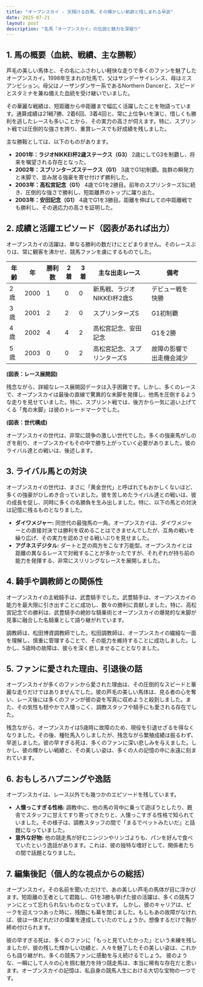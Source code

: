 ```yaml
---
title: "オープンスカイ - 天翔ける白馬、その輝かしい軌跡と惜しまれる早逝"
date: 2025-07-21
layout: post
description: "名馬『オープンスカイ』の伝説と魅力を深堀り"
---
```


## 1. 馬の概要（血統、戦績、主な勝鞍）

芦毛の美しい馬体と、その名にふさわしい軽快な走りで多くのファンを魅了したオープンスカイ。1998年生まれの牡馬で、父はサンデーサイレンス、母はミスアンビション。母父はノーザンダンサー系であるNorthern Dancerと、スピードとスタミナを兼ね備えた血統を受け継いでいました。

その華麗な戦績は、短距離から中距離まで幅広く活躍したことを物語っています。通算成績は21戦7勝、2着6回、3着4回と、常に上位争いを演じ、惜しくも勝利を逃したレースも多いことから、その実力の高さが伺えます。特に、スプリント戦では圧倒的な強さを誇り、重賞レースでも好成績を残しました。

主な勝鞍としては、以下のものがあります。

* **2001年：ラジオNIKKEI杯2歳ステークス（G3）**  2歳にしてG3を制覇し、将来を嘱望される存在となった。
* **2002年：スプリンターズステークス（G1）**  3歳でG1初制覇。抜群の瞬発力と末脚で、並み居る強豪を寄せ付けず勝利した。
* **2003年：高松宮記念（G1）**  4歳でG1を2勝目。前年のスプリンターズSに続き、圧倒的な強さで勝利し、短距離界のトップに躍り出た。
* **2003年：安田記念（G1）**  4歳でG1を3勝目。距離を伸ばしての中距離戦でも勝利し、その適応力の高さを証明した。


## 2. 成績と活躍エピソード（図表があれば出力）

オープンスカイの活躍は、単なる勝利の数だけにとどまりません。そのレースぶりは、常に観客を沸かせ、競馬ファンを虜にするものでした。

| 年齢 | 年 | 勝利数 | 2着 | 3着 | 主な出走レース | 備考 |
|---|---|---|---|---|---|---|
| 2歳 | 2000 | 1 | 0 | 0 | 新馬戦、ラジオNIKKEI杯2歳S |  デビュー戦を快勝 |
| 3歳 | 2001 | 2 | 2 | 0 | スプリンターズS | G1初制覇 |
| 4歳 | 2002 | 4 | 4 | 2 | 高松宮記念、安田記念 | G1を2勝 |
| 5歳 | 2003 | 0 | 0 | 2 | 高松宮記念、スプリンターズS |  故障の影響で出走機会減少 |

**(図表：レース展開図)**

残念ながら、詳細なレース展開図データは入手困難です。しかし、多くのレースで、オープンスカイは最後の直線で驚異的な末脚を発揮し、他馬を圧倒するような走りを見せていました。特に、スプリント戦では、後方から一気に追い上げてくる「鬼の末脚」は彼のトレードマークでした。


**(図表：世代構成)**

オープンスカイの世代は、非常に競争の激しい世代でした。多くの強豪馬がしのぎを削り、オープンスカイもその中で勝ち上がっていく必要がありました。彼のライバル達との戦いは、後述します。


## 3. ライバル馬との対決

オープンスカイの世代は、まさに「黄金世代」と呼ばれてもおかしくないほど、多くの強豪がひしめき合っていました。彼を苦しめたライバル達との戦いは、彼の成長を促し、同時に多くの名勝負を生み出しました。特に、以下の馬との対決は記憶に残るものとなりました。

* **ダイワメジャー:**  同世代の最強馬の一角。オープンスカイは、ダイワメジャーとの直接対決では勝利を収めることはできませんでしたが、互角の戦いを繰り広げ、その実力を認めさせる戦いぶりを見せました。
* **アグネスデジタル:**  ダートと芝の両方をこなす万能型。オープンスカイとは距離の異なるレースで対戦することが多かったですが、それぞれが持ち前の能力を発揮する、非常にスリリングなレースを展開しました。


## 4. 騎手や調教師との関係性

オープンスカイの主戦騎手は、武豊騎手でした。武豊騎手は、オープンスカイの能力を最大限に引き出すことに成功し、数々の勝利に貢献しました。特に、高松宮記念での勝利は、武豊騎手の絶妙な騎乗術とオープンスカイの爆発的な末脚が見事に融合した名騎乗として語り継がれています。

調教師は、松田博資調教師でした。松田調教師は、オープンスカイの繊細な一面を理解し、慎重に管理することで、その能力を維持することに成功しました。しかし、5歳時の故障は、彼らを深く悲しませることとなりました。


## 5. ファンに愛された理由、引退後の話

オープンスカイが多くのファンから愛された理由は、その圧倒的なスピードと華麗な走りだけではありませんでした。彼の芦毛の美しい馬体は、見る者の心を奪い、レース後には多くのファンが彼の姿を写真に収めようと殺到しました。また、その気性も穏やかで人懐っこく、調教スタッフや騎手にも愛される存在でした。

残念ながら、オープンスカイは5歳時に故障のため、現役を引退せざるを得なくなりました。その後、種牡馬入りしましたが、残念ながら繁殖成績は振るわず、早逝しました。彼の早すぎる死は、多くのファンに深い悲しみを与えました。しかし、彼の輝かしい戦績と、その美しい姿は、多くの人の記憶の中に永遠に刻まれています。


## 6. おもしろハプニングや逸話

オープンスカイは、レース以外でも幾つかのエピソードを残しています。

* **人懐っこすぎる性格:**  調教中に、他の馬の背中に乗って遊ぼうとしたり、厩舎でスタッフに甘えてすり寄ってきたりと、人懐っこすぎる性格で知られていました。その様子は、調教スタッフの間で「まるでペットみたいだ」と話題になっていました。
* **意外な好物:**  他の競走馬が好むニンジンやリンゴよりも、パンを好んで食べていたという逸話があります。これは、彼の独特な嗜好として、関係者たちの間で話題となりました。


## 7. 編集後記（個人的な視点からの総括）

オープンスカイ。その名前を聞いただけで、あの美しい芦毛の馬体が目に浮かびます。短距離の王者として君臨し、G1を3勝も挙げた彼の活躍は、多くの競馬ファンにとって忘れられないものとなっています。  しかし、彼のキャリアは、ピークを迎えつつあった時に、残酷にも幕を閉じました。もしもあの故障がなければ、彼は一体どれだけの偉業を達成していたのでしょうか。想像するだけで胸が締め付けられます。

彼の早すぎる死は、多くのファンに「もっと見ていたかった」という未練を残しましたが、彼の残した輝かしい功績と、人々を魅了したその美しい姿は、これからも語り継がれ、多くの競馬ファンに感動を与え続けるでしょう。  彼のような、一瞬にして人々の心を掴む魅力を持つ競走馬は、本当に稀有な存在だと思います。オープンスカイの記憶は、私自身の競馬人生における大切な宝物の一つです。
